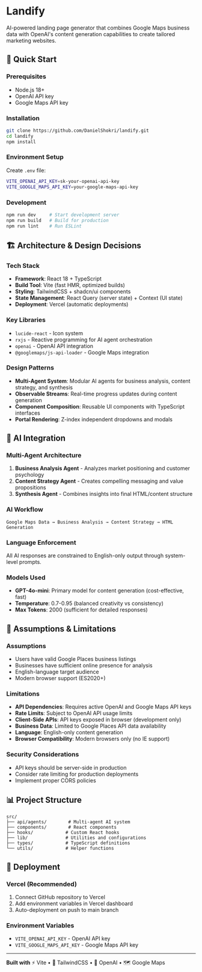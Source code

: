 # Landify

AI-powered landing page generator that combines Google Maps business data with OpenAI's content generation capabilities to create tailored marketing websites.

## 🚀 Quick Start

### Prerequisites
- Node.js 18+ 
- OpenAI API key
- Google Maps API key

### Installation
```bash
git clone https://github.com/DanielShokri/landify.git
cd landify
npm install
```

### Environment Setup
Create `.env` file:
```bash
VITE_OPENAI_API_KEY=sk-your-openai-api-key
VITE_GOOGLE_MAPS_API_KEY=your-google-maps-api-key
```

### Development
```bash
npm run dev     # Start development server
npm run build   # Build for production
npm run lint    # Run ESLint
```

## 🏗️ Architecture & Design Decisions

### **Tech Stack**
- **Framework**: React 18 + TypeScript
- **Build Tool**: Vite (fast HMR, optimized builds)
- **Styling**: TailwindCSS + shadcn/ui components
- **State Management**: React Query (server state) + Context (UI state)
- **Deployment**: Vercel (automatic deployments)

### **Key Libraries**
- `lucide-react` - Icon system
- `rxjs` - Reactive programming for AI agent orchestration
- `openai` - OpenAI API integration
- `@googlemaps/js-api-loader` - Google Maps integration

### **Design Patterns**
- **Multi-Agent System**: Modular AI agents for business analysis, content strategy, and synthesis
- **Observable Streams**: Real-time progress updates during content generation
- **Component Composition**: Reusable UI components with TypeScript interfaces
- **Portal Rendering**: Z-index independent dropdowns and modals

## 🤖 AI Integration

### **Multi-Agent Architecture**
1. **Business Analysis Agent** - Analyzes market positioning and customer psychology
2. **Content Strategy Agent** - Creates compelling messaging and value propositions  
3. **Synthesis Agent** - Combines insights into final HTML/content structure

### **AI Workflow**
```
Google Maps Data → Business Analysis → Content Strategy → HTML Generation
```

### **Language Enforcement**
All AI responses are constrained to English-only output through system-level prompts.

### **Models Used**
- **GPT-4o-mini**: Primary model for content generation (cost-effective, fast)
- **Temperature**: 0.7-0.95 (balanced creativity vs consistency)
- **Max Tokens**: 2000 (sufficient for detailed responses)

## 📝 Assumptions & Limitations

### **Assumptions**
- Users have valid Google Places business listings
- Businesses have sufficient online presence for analysis
- English-language target audience
- Modern browser support (ES2020+)

### **Limitations**
- **API Dependencies**: Requires active OpenAI and Google Maps API keys
- **Rate Limits**: Subject to OpenAI API usage limits
- **Client-Side APIs**: API keys exposed in browser (development only)
- **Business Data**: Limited to Google Places API data availability
- **Language**: English-only content generation
- **Browser Compatibility**: Modern browsers only (no IE support)

### **Security Considerations**
- API keys should be server-side in production
- Consider rate limiting for production deployments
- Implement proper CORS policies

## 📊 Project Structure

```
src/
├── api/agents/        # Multi-agent AI system
├── components/        # React components
├── hooks/            # Custom React hooks
├── lib/              # Utilities and configurations
├── types/            # TypeScript definitions
└── utils/            # Helper functions
```

## 🚀 Deployment

### **Vercel (Recommended)**
1. Connect GitHub repository to Vercel
2. Add environment variables in Vercel dashboard
3. Auto-deployment on push to main branch

### **Environment Variables**
- `VITE_OPENAI_API_KEY` - OpenAI API key
- `VITE_GOOGLE_MAPS_API_KEY` - Google Maps API key

---

**Built with** ⚡ Vite • 🎨 TailwindCSS • 🤖 OpenAI • 🗺️ Google Maps 